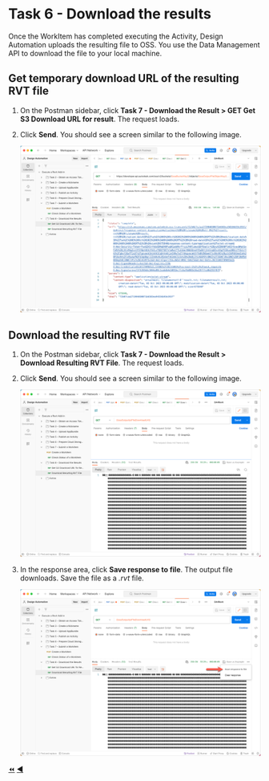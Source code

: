 # Task 6 - Download the results

Once the WorkItem has completed executing the Activity, Design Automation uploads the resulting file to OSS. You use the Data Management API to download the file to your local machine.


## Get temporary download URL of the resulting RVT file

1. On the Postman sidebar, click **Task 7 - Download the Result > GET Get S3 Download URL for result**. The request loads.

2. Click **Send**. You should see a screen similar to the following image.

    ![Download Result](../images/task7-download_step_1.png "Download Result")

## Download the resulting RVT file

1. On the Postman sidebar, click **Task 7 - Download the Result > Download Resulting RVT File**. The request loads.

2. Click **Send**. You should see a screen similar to the following image.

    ![Download Result](../images/task7-download_step_2.png "Download Result")

3. In the response area, click **Save response to file**. The output file downloads. Save the file as a *.rvt* file.

    ![Save Result](../images/task7-download_step_2b.png "Save Result")


[:rewind:](../readme.md "readme.md") [:arrow_backward:](task-7.md "Previous task")
